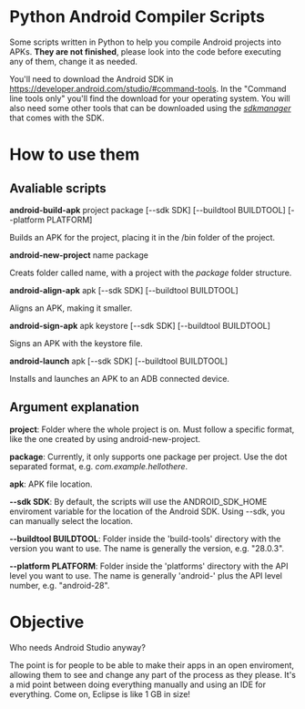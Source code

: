 # Python Android Compiler Scripts

Some scripts written in Python to help you compile Android projects into APKs. **They are not finished**, please look into the code before executing any of them, change it as needed.

You'll need to download the Android SDK in https://developer.android.com/studio/#command-tools. In the "Command line tools only" you'll find the download for your operating system. You will also need some other tools that can be downloaded using the [*sdkmanager*](https://developer.android.com/studio/command-line/sdkmanager) that comes with the SDK.

# How to use them

## Avaliable scripts

**android-build-apk** project package [--sdk SDK] [--buildtool BUILDTOOL] [--platform PLATFORM]

Builds an APK for the project, placing it in the /bin folder of the project.

**android-new-project** name package

Creats folder called name, with a project with the *package* folder structure.

**android-align-apk** apk [--sdk SDK] [--buildtool BUILDTOOL]

Aligns an APK, making it smaller.

**android-sign-apk** apk keystore [--sdk SDK] [--buildtool BUILDTOOL]

Signs an APK with the keystore file.

**android-launch** apk [--sdk SDK] [--buildtool BUILDTOOL]

Installs and launches an APK to an ADB connected device.

## Argument explanation

**project**: Folder where the whole project is on. Must follow a specific format, like the one created by using android-new-project.

**package**: Currently, it only supports one package per project. Use the dot separated format, e.g. *com.example.hellothere*.

**apk**: APK file location.

**--sdk SDK**: By default, the scripts will use the ANDROID_SDK_HOME enviroment variable for the location of the Android SDK. Using --sdk, you can manually select the location.

**--buildtool BUILDTOOL**: Folder inside the 'build-tools' directory with the version you want to use. The name is generally the version, e.g. "28.0.3".

**--platform PLATFORM**: Folder inside the 'platforms' directory with the API level you want to use. The name is generally 'android-' plus the API level number, e.g. "android-28".

# Objective

Who needs Android Studio anyway?

The point is for people to be able to make their apps in an open enviroment, allowing them to see and change any part of the process as they please. It's a mid point between doing everything manually and using an IDE for everything. Come on, Eclipse is like 1 GB in size!